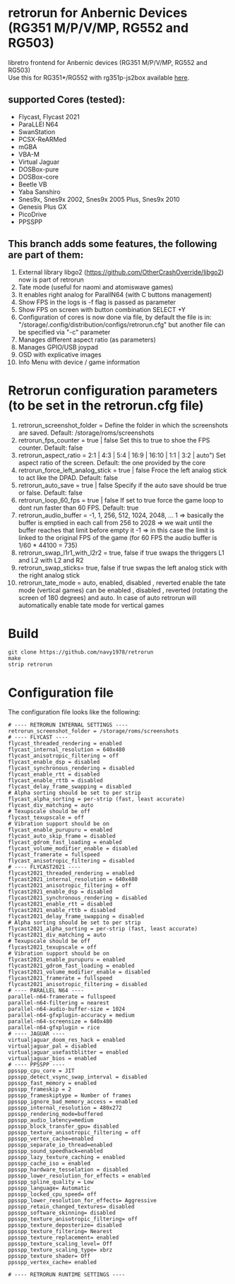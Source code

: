 # retrorun for Anbernic Devices (RG351 M/P/V/MP, RG552 and RG503)
libretro frontend for Anbernic devices (RG351 M/P/V/MP, RG552 and RG503)\
Use this for RG351*/RG552 with rg351p-js2box available [here](https://github.com/christianhaitian/RG351P_virtual-gamepad).


## supported Cores (tested):

- Flycast, Flycast 2021
- ParaLLEl N64
- SwanStation
- PCSX-ReARMed
- mGBA
- VBA-M
- Virtual Jaguar
- DOSBox-pure
- DOSBox-core
- Beetle VB
- Yaba Sanshiro
- Snes9x, Snes9x 2002, Snes9x 2005 Plus, Snes9x 2010
- Genesis Plus GX
- PicoDrive
- PPSSPP

## This branch adds some features, the following are part of them:
1) External library libgo2 (https://github.com/OtherCrashOverride/libgo2) now is part of retrorun
2) Tate mode (useful for naomi and atomiswave games)
3) It enables right analog for ParallN64 (with C buttons management)
4) Show FPS in the logs is -f flag is passed as parameter
5) Show FPS on screen with button combination SELECT +Y
6) Configuration of cores is now done via file, by default the file is in: "/storage/.config/distribution/configs/retrorun.cfg" but another file can be specified via "-c" parameter
7) Manages different aspect ratio (as parameters)
8) Manages GPIO/USB joypad
9) OSD with explicative images
10) Info Menu with device / game information


Retrorun configuration parameters (to be set in the retrorun.cfg file)
======
1)  retrorun_screenshot_folder = <whatever>
    Define the folder in which the screenshots are saved. Default: /storage/roms/screenshots
2)  retrorun_fps_counter = true | false
    Set this to true to shoe the FPS counter. Default: false
3)  retrorun_aspect_ratio = 2:1 | 4:3 | 5:4 | 16:9 | 16:10 | 1:1 | 3:2 | auto")
    Set aspect ratio of the screen. Default: the one provided by the core
4)  retrorun_force_left_analog_stick = true | false
    Froce the left analog stick to act like the DPAD. Default: false
5) retrorun_auto_save = true | false
    Specify if the auto save should be true or false. Default: false
6)  retrorun_loop_60_fps = true | false
    If set to true force the game loop to dont run faster than 60 FPS. Default: true
7) retrorun_audio_buffer = -1, 1, 256, 512, 1024, 2048, ...
    1 => basically the buffer is emptied in each call
    from 256 to 2028 => we wait until the buffer reaches that limit before empty it
    -1 => in this case the limit is linked to the original FPS of the game (for 60 FPS the audio buffer is 1/60 * 44100 = 735)
8) retrorun_swap_l1r1_with_l2r2 = true, false
    if true swaps the thriggers L1 and L2 with L2 and R2
9) retrorun_swap_sticks= true, false
    if true swpas the left analog stick with the right analog stick
10) retrorun_tate_mode = auto, enabled, disabled , reverted
    enable the tate mode (vertical games) can be enabled , disabled , reverted (rotating the screen of 180 degrees) and auto. In case of auto retrorun will automatically enable
    tate mode for vertical games           



Build
======
```
git clone https://github.com/navy1978/retrorun
make
strip retrorun
```


Configuration file
======

The configuration file looks like the following:
````
# ---- RETRORUN INTERNAL SETTINGS ----
retrorun_screenshot_folder = /storage/roms/screenshots
# ---- FLYCAST ----
flycast_threaded_rendering = enabled
flycast_internal_resolution = 640x480
flycast_anisotropic_filtering = off
flycast_enable_dsp = disabled
flycast_synchronous_rendering = disabled
flycast_enable_rtt = disabled
flycast_enable_rttb = disabled
flycast_delay_frame_swapping = disabled
# Alpha sorting should be set to per strip
flycast_alpha_sorting = per-strip (fast, least accurate)
flycast_div_matching = auto
# Texupscale should be off
flycast_texupscale = off
# Vibration support should be on
flycast_enable_purupuru = enabled
flycast_auto_skip_frame = disabled
flycast_gdrom_fast_loading = enabled
flycast_volume_modifier_enable = disabled
flycast_framerate = fullspeed
flycast_anisotropic_filtering = disabled
# ---- FLYCAST2021 ----
flycast2021_threaded_rendering = enabled
flycast2021_internal_resolution = 640x480
flycast2021_anisotropic_filtering = off
flycast2021_enable_dsp = disabled
flycast2021_synchronous_rendering = disabled
flycast2021_enable_rtt = disabled
flycast2021_enable_rttb = disabled
flycast2021_delay_frame_swapping = disabled
# Alpha sorting should be set to per strip
flycast2021_alpha_sorting = per-strip (fast, least accurate)
flycast2021_div_matching = auto
# Texupscale should be off
flycast2021_texupscale = off
# Vibration support should be on
flycast2021_enable_purupuru = enabled
flycast2021_gdrom_fast_loading = enabled
flycast2021_volume_modifier_enable = disabled
flycast2021_framerate = fullspeed
flycast2021_anisotropic_filtering = disabled
# ---- PARALLEL N64 ----
parallel-n64-framerate = fullspeed
parallel-n64-filtering = nearest
parallel-n64-audio-buffer-size = 1024
parallel-n64-gfxplugin-accuracy = medium
parallel-n64-screensize = 640x480
parallel-n64-gfxplugin = rice
# ---- JAGUAR ----
virtualjaguar_doom_res_hack = enabled
virtualjaguar_pal = disabled
virtualjaguar_usefastblitter = enabled
virtualjaguar_bios = enabled
# ---- PPSSPP ----
ppsspp_cpu_core = JIT
ppsspp_detect_vsync_swap_interval = disabled
ppsspp_fast_memory = enabled
ppsspp_frameskip = 2
ppsspp_frameskiptype = Number of frames
ppsspp_ignore_bad_memory_access = enabled
ppsspp_internal_resolution = 480x272
ppsspp_rendering_mode=buffered
ppsspp_audio_latency=medium
ppsspp_block_transfer_gpu= disabled
ppsspp_texture_anisotropic_filtering = off
ppsspp_vertex_cache=enabled
ppsspp_separate_io_thread=enabled
ppsspp_sound_speedhack=enabled
ppsspp_lazy_texture_caching = enabled
ppsspp_cache_iso = enabled
ppsspp_hardware_tesselation = disabled
ppsspp_lower_resolution_for_effects = enabled
ppsspp_spline_quality = Low
ppsspp_language= Automatic
ppsspp_locked_cpu_speed= off
ppsspp_lower_resolution_for_effects= Aggressive
ppsspp_retain_changed_textures= disabled
ppsspp_software_skinning= disabled
ppsspp_texture_anisotropic_filtering= off
ppsspp_texture_deposterize= disabled
ppsspp_texture_filtering= Nearest
ppsspp_texture_replacement= enabled
ppsspp_texture_scaling_level= Off
ppsspp_texture_scaling_type= xbrz
ppsspp_texture_shader= Off
ppsspp_vertex_cache= enabled

# ---- RETRORUN RUNTIME SETTINGS ----

````
